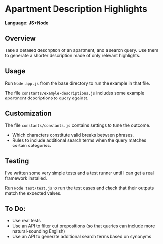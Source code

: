 # Apartment Description Highlights
<strong>Language: JS+Node</strong>

## Overview

Take a detailed description of an apartment, and a search query. Use them to generate a shorter description made of only relevant highlights. 

## Usage

Run `Node app.js` from the base directory to run the example in that file. 

The file `constants/example-descriptions.js` includes some example apartment descriptions to query against. 

## Customization

The file `constants/constants.js` contains settings to tune the outcome. 
 * Which characters constitute valid breaks between phrases. 
 * Rules to include additional search terms when the query matches certain categories. 

## Testing

I've written some very simple tests and a test runner until I can get a real framework installed. 

Run `Node test/test.js` to run the test cases and check that their outputs match the expected values. 

## To Do:

* Use real tests
* Use an API to filter out prepositions (so that queries can include more natural-sounding English)
* Use an API to generate additional search terms based on synonyms

